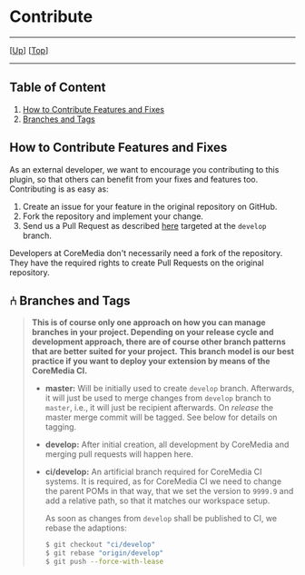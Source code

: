 # Contribute

--------------------------------------------------------------------------------

\[[Up](README.md)\] \[[Top](#top)\]

--------------------------------------------------------------------------------

## Table of Content

1. [How to Contribute Features and Fixes](#how-to-contribute-features-and-fixes)
1. [Branches and Tags](#-branches-and-tags)
    
## How to Contribute Features and Fixes   

As an external developer, we want to encourage you contributing to this plugin, so that others can benefit from your fixes and features too. Contributing is as easy as:

1. Create an issue for your feature in the original repository on GitHub.
2. Fork the repository and implement your change.
3. Send us a Pull Request as described [here](https://help.github.com/en/github/collaborating-with-issues-and-pull-requests/creating-a-pull-request-from-a-fork) targeted at the `develop` branch.
    
Developers at CoreMedia don't necessarily need a fork of the repository. They have the required rights to create Pull Requests on the original repository.

## ⑃ Branches and Tags

> **This is of course only one approach on how you can manage branches in your project. Depending on your release cycle and development approach, there are of course other branch patterns that are better suited for your project.**
> **This branch model is our best practice if you want to deploy your extension by means of the CoreMedia CI.**    
>
> * **master:** Will be initially used to create `develop` branch. Afterwards, it will just be used to merge changes from `develop` branch to `master`, i.e., it will just be recipient afterwards. On _release_ the master merge commit will be tagged. See below for details on tagging.
> * **develop:** After initial creation, all development by CoreMedia and merging pull requests will happen here.
> * **ci/develop:** An artificial branch required for CoreMedia CI systems. It is required, as for CoreMedia CI we need to change the parent POMs in that way, that we set the version to `9999.9` and add a relative path, so that it matches our workspace setup.
>    
>    As soon as changes from `develop` shall be published to CI, we rebase
>    the adaptions:
>    
>    ```bash
>    $ git checkout "ci/develop"
>    $ git rebase "origin/develop"
>    $ git push --force-with-lease
>    ```
